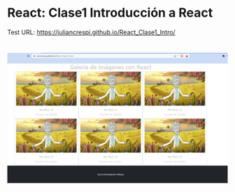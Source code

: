 # React: Clase1 Introducción a React 

Test URL: https://juliancrespi.github.io/React_Clase1_Intro/

#
![image](/Screenshot.jpg)

#
